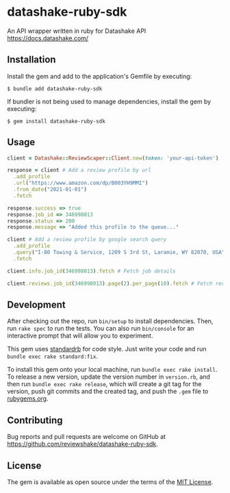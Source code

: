 # datashake-ruby-sdk

An API wrapper written in ruby for Datashake API
https://docs.datashake.com/

## Installation

Install the gem and add to the application's Gemfile by executing:

    $ bundle add datashake-ruby-sdk

If bundler is not being used to manage dependencies, install the gem by executing:

    $ gem install datashake-ruby-sdk

## Usage

```ruby
client = Datashake::ReviewScaper::Client.new(token: 'your-api-token')

response = client # Add a review profile by url
  .add_profile
  .url("https://www.amazon.com/dp/B003YH9MMI")
  .from_date("2021-01-01")
  .fetch

response.success => true
response.job_id => 346998013
response.status => 200
response.message => "Added this profile to the queue..."

client # Add a review profile by google search query
  .add_profile
  .query("I-80 Towing & Service, 1209 S 3rd St, Laramie, WY 82070, USA")
  .fetch

client.info.job_id(346998013).fetch # Fetch job details

client.reviews.job_id(346998013).page(2).per_page(10).fetch # Fetch reviews for the given job
  ```

## Development

After checking out the repo, run `bin/setup` to install dependencies.
Then, run `rake spec` to run the tests.
You can also run `bin/console` for an interactive prompt that will allow you to experiment.

This gem uses [standardrb](https://github.com/testdouble/standard) for code style. Just write your code and run `bundle exec rake standard:fix`.

To install this gem onto your local machine, run `bundle exec rake install`.
To release a new version, update the version number in `version.rb`, and then run `bundle exec rake release`, which will create a git tag for the version, push git commits and the created tag, and push the `.gem` file to [rubygems.org](https://rubygems.org).

## Contributing

Bug reports and pull requests are welcome on GitHub at https://github.com/reviewshake/datashake-ruby-sdk.

## License

The gem is available as open source under the terms of the [MIT License](https://opensource.org/licenses/MIT).
